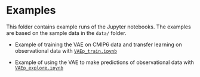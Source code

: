 # Examples

This folder contains example runs of the Jupyter notebooks. The examples are based on the sample data in the `data/` folder.

- Example of training the VAE on CMIP6 data and transfer learning on observational data with [`VAEp_train.ipynb`](VAEp_train.md)

- Example of using the VAE to make predictions of observational data with [`VAEp_explore.ipynb`](VAEp_explore.md)